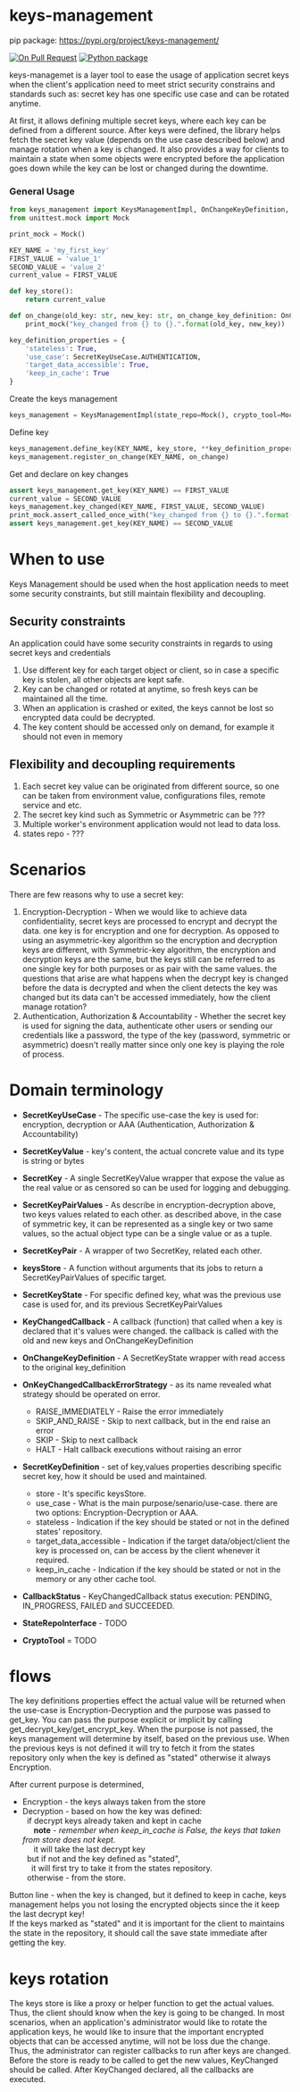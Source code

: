 # keys-management
pip package: https://pypi.org/project/keys-management/

[![On Pull Request](https://github.com/nielsen-oss/keys-management/actions/workflows/pr_ci.yaml/badge.svg?branch=main)](https://github.com/nielsen-oss/keys-management/actions/workflows/pr_ci.yaml)
[![Python package](https://github.com/nielsen-oss/keys-management/actions/workflows/push_ci.yaml/badge.svg?branch=main)](https://github.com/nielsen-oss/keys-management/actions/workflows/push_ci.yaml)

keys-managemet is a layer tool to ease the usage of application secret keys when the client's application need to meet
strict security constrains and standards such as: secret key has one specific use case and can be rotated anytime. 

At first, it allows defining multiple secret keys, where each key can be defined from a different source.
After keys were defined, the library helps fetch the secret key value (depends on the use case described below) and manage 
rotation when a key is changed.
It also provides a way for clients to maintain a state when some objects were encrypted before the application goes down
while the key can be lost or changed during the downtime.

### General Usage

```python
from keys_management import KeysManagementImpl, OnChangeKeyDefinition, SecretKeyUseCase
from unittest.mock import Mock

print_mock = Mock()

KEY_NAME = 'my_first_key'
FIRST_VALUE = 'value_1'
SECOND_VALUE = 'value_2'
current_value = FIRST_VALUE

def key_store():
    return current_value

def on_change(old_key: str, new_key: str, on_change_key_definition: OnChangeKeyDefinition):
    print_mock("key_changed from {} to {}.".format(old_key, new_key))

key_definition_properties = {
    'stateless': True,
    'use_case': SecretKeyUseCase.AUTHENTICATION,
    'target_data_accessible': True,
    'keep_in_cache': True
}
```
Create the keys management
```python
keys_management = KeysManagementImpl(state_repo=Mock(), crypto_tool=Mock())
```

Define key

```python
keys_management.define_key(KEY_NAME, key_store, **key_definition_properties)
keys_management.register_on_change(KEY_NAME, on_change)
```

Get and declare on key changes
```python
assert keys_management.get_key(KEY_NAME) == FIRST_VALUE
current_value = SECOND_VALUE
keys_management.key_changed(KEY_NAME, FIRST_VALUE, SECOND_VALUE)
print_mock.assert_called_once_with("key_changed from {} to {}.".format(FIRST_VALUE, SECOND_VALUE))
assert keys_management.get_key(KEY_NAME) == SECOND_VALUE
```

# When to use
Keys Management should be used when the host application needs to meet some security constraints, but still maintain flexibility and decoupling.

## Security constraints
An application could have some security constraints in regards to using secret keys and credentials
1. Use different key for each target object or client, so in case a specific key is stolen, all other objects are kept safe.
2. Key can be changed or rotated at anytime, so fresh keys can be maintained all the time.
3. When an application is crashed or exited, the keys cannot be lost so encrypted data could be decrypted.
4. The key content should be accessed only on demand, for example it should not even <??> in memory  

## Flexibility and decoupling requirements
1. Each secret key value can be originated from different source, so one can be taken from environment value, 
   configurations files, remote service and etc.
2. The secret key kind such as Symmetric or Asymmetric can be ???
3. Multiple worker's environment application would not lead to data loss.
4. states repo - ???

# Scenarios 
There are few reasons why to use a secret key: 
1. Encryption-Decryption - When we would like to achieve data confidentiality, secret keys are processed to encrypt and 
   decrypt the data. one key is for encryption and one for decryption. As opposed to using an asymmetric-key algorithm
   so the encryption and decryption keys are different, with Symmetric-key algorithm, the encryption and decryption keys
   are the same, but the keys still can be referred to as one single key for both purposes or as pair with the 
   same values. the questions that arise are what happens when the decrypt key is changed before the data is decrypted 
   and when the client detects the key was changed but its data can't be accessed immediately, 
   how the client manage rotation? 
2. Authentication, Authorization & Accountability - Whether the secret key is used for signing the data, 
   authenticate other users or sending our credentials like a password, the type of the key (password, symmetric or 
   asymmetric) doesn't really matter since only one key is playing the role of process.
   
# Domain terminology
* **SecretKeyUseCase** - The specific use-case the key is used for: encryption, decryption or AAA (Authentication, 
   Authorization & Accountability)

* **SecretKeyValue** - key's content, the actual concrete value and its type is string or bytes

* **SecretKey** - A single SecretKeyValue wrapper that expose the value as the real value or as censored so can be used for 
   logging and debugging.

* **SecretKeyPairValues** - As describe in encryption-decryption above, two keys values related to each other. as described
   above, in the case of symmetric key, it can be represented as a single key or two same values, 
   so the actual object type can be a single value or as a tuple.

* **SecretKeyPair** - A wrapper of two SecretKey, related each other. 

* **keysStore** - A function without arguments that its jobs to return a SecretKeyPairValues of specific target.  

* **SecretKeyState** - For specific defined key, what was the previous use case is used for, and its previous SecretKeyPairValues

* **KeyChangedCallback** - A callback (function) that called when a key is declared that it's values were changed. 
   the callback is called with the old and new keys and OnChangeKeyDefinition

* **OnChangeKeyDefinition** - A SecretKeyState wrapper with read access to the original key_definition  

* **OnKeyChangedCallbackErrorStrategy** - as its name revealed what strategy should be operated on error.  
   - RAISE_IMMEDIATELY - Raise the error immediately 
   - SKIP_AND_RAISE - Skip to next callback, but in the end raise an error
   - SKIP - Skip to next callback
   - HALT - Halt callback executions without raising an error 

* **SecretKeyDefinition** - set of key,values properties describing specific secret key, how it should be used and maintained.
   - store - It's specific keysStore.
   - use_case - What is the main purpose/senario/use-case. there are two options: Encryption-Decryption or AAA.
   - stateless - Indication if the key should be stated or not in the defined states' repository.
   - target_data_accessible - Indication if the target data/object/client the key is processed on, can be access by the 
      client whenever it required.
   - keep_in_cache - Indication if the key should be stated or not in the memory or any other cache tool.
* **CallbackStatus** - KeyChangedCallback status execution: PENDING, IN_PROGRESS, FAILED and SUCCEEDED.

* **StateRepoInterface** - TODO
* **CryptoTool** = TODO 


# flows 

The key definitions properties effect the actual value will be returned when the use-case is Encryption-Decryption and the purpose was passed to get_key.
You can pass the purpose explicit or implicit by calling get_decrypt_key/get_encrypt_key.
When the purpose is not passed, the keys management will determine by itself, based on the previous use.
When the previous keys is not defined it will try to fetch it from the states repository only when the key is defined as "stated"
otherwise it always Encryption.

After current purpose is determined, 
   * Encryption - the keys always taken from the store
   * Decryption - based on how the key was defined:  
      &nbsp;&nbsp;if decrypt keys already taken and kept in cache  
         &nbsp;&nbsp;&nbsp;&nbsp;&nbsp;__note__ - *remember when keep_in_cache is False, the keys that taken from store does not kept.*  
         &nbsp;&nbsp;&nbsp;&nbsp;&nbsp;it will take the last decrypt key  
      &nbsp;&nbsp;but if not and the key defined as "stated",  
     &nbsp;&nbsp;&nbsp;&nbsp;it will first try to take it from the states repository.   
      &nbsp;&nbsp;otherwise - from the store. 

   Button line - when the key is changed, but it defined to keep in cache, keys management helps you not losing the encrypted objects since the it keep the last decrypt key!  
If the keys marked as "stated" and it is important for the client to maintains the state in the repository, it should call the save state immediate after getting the key. 

# keys rotation 
The keys store is like a proxy or helper function to get the actual values. 
Thus, the client should know when the key is going to be changed. 
In most scenarios, when an application's administrator would like to rotate the application keys, he would like to insure
that the important encrypted objects that can be accessed anytime, will not be loss due the change. 
Thus, the administrator can register callbacks to run after keys are changed. 
Before the store is ready to be called to get the new values, KeyChanged should be called. 
After KeyChanged declared, all the callbacks are executed. 



